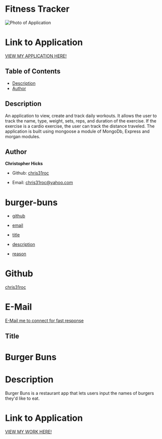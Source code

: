 # Fitness Tracker

![Photo of Application](./assets/fitness-app.png)


# Link to Application
[VIEW MY APPLICATION HERE!]()


## Table of Contents

* [Description](#Description)
* [Author](#Author)


## Description

An application to view, create and track daily workouts. It allows the user to track the name, type, weight, sets, reps, and duration of the exercise. If the exercise is a cardio exercise, the user can track the distance traveled. The application is built using mongoose a module of MongoDb, Express and morgan modules.  


## Author

**Christopher Hicks**

- Github: [chris31roc](https://github.com/chris31roc)

- Email: chris31roc@yahoo.com


















# burger-buns



* [github](#github)

* [email](#email)

* [title](#title)

* [description](#description)

* [reason](#reason)

# Github
[chris31roc](https://github.com/chris31roc)

# E-Mail
[E-Mail me to connect for fast response](chris31roc@yahoo.com)

## Title
# Burger Buns

# Description
Burger Buns is a restaurant app that lets users input the names of burgers they'd like to eat.

# Link to Application
[VIEW MY WORK HERE!]()